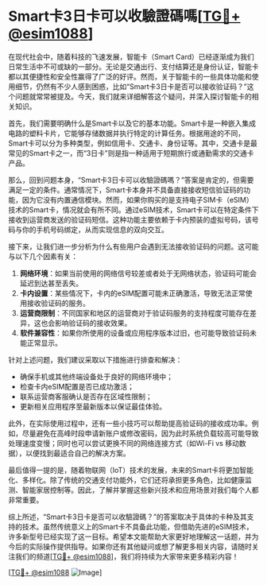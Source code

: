 # Smart卡3日卡可以收驗證碼嗎[[TG💪+ @esim1088](https://t.me/s/esim1088)]

在现代社会中，随着科技的飞速发展，智能卡（Smart Card）已经逐渐成为我们日常生活中不可或缺的一部分。无论是交通出行、支付结算还是身份认证，智能卡都以其便捷性和安全性赢得了广泛的好评。然而，关于智能卡的一些具体功能和使用细节，仍然有不少人感到困惑，比如“Smart卡3日卡是否可以接收验证码？”这个问题就常常被提及。今天，我们就来详细解答这个疑问，并深入探讨智能卡的相关知识。

首先，我们需要明确什么是Smart卡以及它的基本功能。Smart卡是一种嵌入集成电路的塑料卡片，它能够存储数据并执行特定的计算任务。根据用途的不同，Smart卡可以分为多种类型，例如信用卡、交通卡、身份证等。其中，交通卡是最常见的Smart卡之一，而“3日卡”则是指一种适用于短期旅行或通勤需求的交通卡产品。

那么，回到问题本身，“Smart卡3日卡可以收驗證碼嗎？”答案是肯定的，但需要满足一定的条件。通常情况下，Smart卡本身并不具备直接接收短信验证码的功能，因为它没有内置通信模块。然而，如果你购买的是支持电子SIM卡（eSIM）技术的Smart卡，情况就会有所不同。通过eSIM技术，Smart卡可以在特定条件下接收到运营商发送的验证码短信。这种功能主要依赖于卡内预装的虚拟号码，该号码与你的手机号码绑定，从而实现信息的双向交互。

接下来，让我们进一步分析为什么有些用户会遇到无法接收验证码的问题。这可能与以下几个因素有关：

1. **网络环境**：如果当前使用的网络信号较差或者处于无网络状态，验证码可能会延迟到达甚至丢失。
2. **卡内设置**：某些情况下，卡内的eSIM配置可能未正确激活，导致无法正常使用接收验证码的服务。
3. **运营商限制**：不同国家和地区的运营商对于验证码服务的支持程度可能存在差异，这也会影响验证码的接收效果。
4. **软件兼容性**：如果你所使用的设备或应用程序版本过旧，也可能导致验证码未能正常显示。

针对上述问题，我们建议采取以下措施进行排查和解决：

- 确保手机或其他终端设备处于良好的网络环境中；
- 检查卡内eSIM配置是否已成功激活；
- 联系运营商客服确认是否存在区域性限制；
- 更新相关应用程序至最新版本以保证最佳体验。

此外，在实际使用过程中，还有一些小技巧可以帮助提高验证码的接收成功率。例如，尽量避免在高峰时段申请新账户或修改密码，因为此时系统负载较高可能导致处理速度变慢；同时也可以尝试更换不同的网络连接方式（如Wi-Fi vs 移动数据），以便找到最适合自己的解决方案。

最后值得一提的是，随着物联网（IoT）技术的发展，未来的Smart卡将更加智能化、多样化。除了传统的交通支付功能外，它们还将承担更多角色，比如健康监测、智能家居控制等。因此，了解并掌握这些新兴技术和应用场景对我们每个人都非常重要。

综上所述，“Smart卡3日卡是否可以收驗證碼？”的答案取决于具体的卡种及其支持的技术。虽然传统意义上的Smart卡不具备此功能，但借助先进的eSIM技术，许多新型号已经实现了这一目标。希望本文能帮助大家更好地理解这一话题，并为今后的实际操作提供指导。如果你还有其他疑问或想了解更多相关内容，请随时关注我们的频道[[TG💪+ @esim1088](https://t.me/s/esim1088)]，我们将持续为大家带来更多精彩内容！

[[TG💪+ @esim1088](https://t.me/s/esim1088) ![Image](https://i.postimg.cc/4NQfJmqS/Snipaste-2025-05-13-00-14-12.png)]